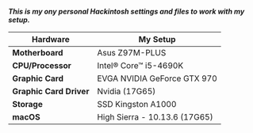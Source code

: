***This is my ony personal Hackintosh settings and files to work with my setup.*** <br />

|Hardware|My Setup|
|---|---|
|**Motherboard**|Asus Z97M-PLUS|
|**CPU/Processor**|Intel® Core™ i5-4690K|
|**Graphic Card**|EVGA NVIDIA GeForce GTX 970|
|**Graphic Card Driver**|Nvidia (17G65)|
|**Storage**|SSD Kingston A1000|
|**macOS**|High Sierra - 10.13.6 (17G65)|

